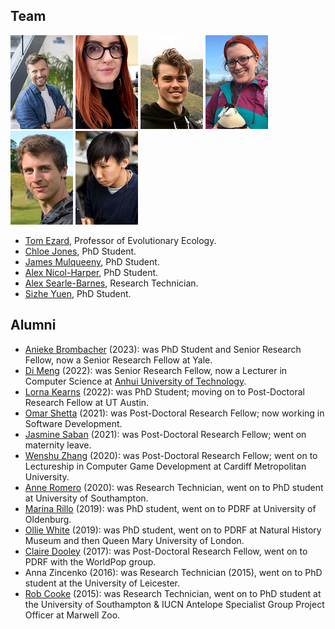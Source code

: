 ## Team

[![](/images/tom_thumbnail.jpg)](https://www.southampton.ac.uk/oes/about/staff/te1e12.page "Tom Ezard, PI") 
[![](/images/chloe_thumbnail.png)](https://www.southampton.ac.uk/oes/postgraduate/research_students/clct1n19.page "Chloe Todd, PhD Student") 
[![](/images/jm_thumbnail.png)](https://www.southampton.ac.uk/oes/postgraduate/research_students/jmm1e21.page "James Mulqueeny, PhD Student") 
[![](/images/anh_thumbnail.png)](https://www.southampton.ac.uk/oes/postgraduate/research_students/anh1n18.page "Alex Nicol-Harper, PhD Student") 
[![](/images/asb_thumbnail.png)](https://www.southampton.ac.uk/oes/about/staff/cjsb1c17.page "Alex Searle-Barnes, Research Technician") 
[![](/images/sizhe.jpeg)](https://www.southampton.ac.uk/oes/postgraduate/research_students/clct1n19.page "Sizhe Yuen, PhD Student") 


<!--- then keep all similar images on the same line --->

<!--- Some text as a test  E: t.ezard (at) soton.ac.uk.<\br>  T: [@tomezard](https://https://twitter.com/tomezard).  G: [Github](https://github.com/tomezard)  [Google Scholar](https://scholar.google.co.uk/citations?user=I18b4BYAAAAJ&hl=en) \I am an interested in how the structure of populations and communities interacts with environmental changes to determine ecological and evolutionary dynamics. To do this, I develop the interface between mathematical and statistical models and test them using data drawn from various modern and palaeontological systems. --->

- [Tom Ezard](https://www.southampton.ac.uk/oes/about/staff/te1e12.page), Professor of Evolutionary Ecology.
- [Chloe Jones](https://www.southampton.ac.uk/oes/postgraduate/research_students/clct1n19.page), PhD Student.
- [James Mulqueeny](https://www.southampton.ac.uk/oes/postgraduate/research_students/jmm1e21.page), PhD Student.
- [Alex Nicol-Harper](https://www.southampton.ac.uk/oes/postgraduate/research_students/anh1n18.page), PhD Student.
- [Alex Searle-Barnes](https://www.southampton.ac.uk/oes/about/staff/cjsb1c17.page), Research Technician.
- [Sizhe Yuen](https://uk.linkedin.com/in/sizhe), PhD Student.

## Alumni
- [Anieke Brombacher](https://aniekebrombacher.wordpress.com/) (2023): was PhD Student and Senior Research Fellow, now a Senior Research Fellow at Yale.
- [Di Meng](https://www.researchgate.net/scientific-contributions/Di-Meng-2161912435) (2022): was Senior Research Fellow, now a Lecturer in Computer Science at [Anhui University of Technology](https://en.ahut.edu.cn/).
- [Lorna Kearns](https://www.southampton.ac.uk/oes/postgraduate/research_students/lk2u16.page) (2022): was PhD Student; moving on to Post-Doctoral Research Fellow at UT Austin.
- [Omar Shetta](https://uk.linkedin.com/in/omar-shetta-phd-b038341a6?trk=people-guest_people_search-card) (2021): was Post-Doctoral Research Fellow; now working in Software Development.
- [Jasmine Saban](https://www.southampton.ac.uk/biosci/about/staff/jms1r19.page) (2021): was Post-Doctoral Research Fellow; went on maternity leave.
- [Wenshu Zhang](https://uk.linkedin.com/in/wenshu-zhang-21138a83) (2020): was Post-Doctoral Research Fellow; went on to Lectureship in Computer Game Development at Cardiff Metropolitan University.
- [Anne Romero](https://www.southampton.ac.uk/people/5x9skz/miss-anne-romero) (2020): was Research Technician, went on to PhD student at University of Southampton.
- [Marina Rillo](https://mcrillo.github.io/) (2019): was PhD student, went on to PDRF at University of Oldenburg.
- [Ollie White](https://scholar.google.com/citations?user=-NvhOR4AAAAJ&hl=en) (2019): was PhD student, went on to PDRF at Natural History Museum and then Queen Mary University of London.
- [Claire Dooley](https://www.southampton.ac.uk/geography/about/staff/cad1c14.page) (2017): was Post-Doctoral Research Fellow, went on to PDRF with the WorldPop group.
- Anna Zincenko (2016): was Research Technician (2015), went on to PhD student at the University of Leicester.
- [Rob Cooke](https://scholar.google.co.uk/citations?user=im7qCmwAAAAJ&hl=en) (2015): was Research Technician, went on to PhD student at the University of Southampton & IUCN Antelope Specialist Group Project Officer at Marwell Zoo.
